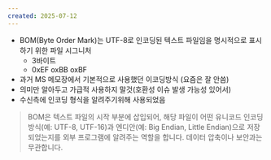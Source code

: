 ```yaml
---
created: 2025-07-12
---
```

- BOM(Byte Order Mark)는 UTF-8로 인코딩된 텍스트 파일임을 명시적으로 표시하기 위한 파일 시그니처
	- 3바이트
	- 0xEF oxBB oxBF
- 과거 MS 메모장에서 기본적으로 사용했던 이코딩방식 (요즘은 잘 안씀)
- 의미만 알아두고 가급적 사용하지 말것(호환성 이슈 발생 가능성 있어서)
- 수신측에 인코딩 형식을 알려주기위해 사용되었음
> BOM은 텍스트 파일의 시작 부분에 삽입되어, 해당 파일이 어떤 유니코드 인코딩 방식(예: UTF-8, UTF-16)과 엔디안(예: Big Endian, Little Endian)으로 저장되었는지를 외부 프로그램에 알려주는 역할을 합니다. 데이터 압축이나 보안과는 무관합니다.